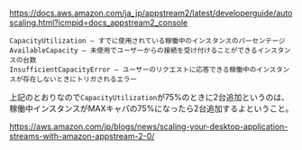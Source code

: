 
https://docs.aws.amazon.com/ja_jp/appstream2/latest/developerguide/autoscaling.html?icmpid=docs_appstream2_console

```
CapacityUtilization – すでに使用されている稼働中のインスタンスのパーセンテージ
AvailableCapacity – 未使用でユーザーからの接続を受け付けることができるインスタンスの台数
InsufficientCapacityError – ユーザーのリクエストに応答できる稼働中のインスタンスが存在しないときにトリガされるエラー
```
上記のとおりなので`CapacityUtilization`が75%のときに2台追加というのは、稼働中インスタンスがMAXキャパの75%になったら2台追加するよということ。

https://aws.amazon.com/jp/blogs/news/scaling-your-desktop-application-streams-with-amazon-appstream-2-0/
